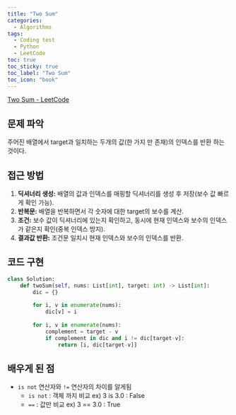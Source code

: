 ```yaml
---
title: "Two Sum"
categories:
  - Algorithms
tags:
  - Coding test
  - Python
  - LeetCode
toc: true
toc_sticky: true
toc_label: "Two Sum"
toc_icon: "book"
---
```


[Two Sum - LeetCode](https://leetcode.com/problems/two-sum/)

## 문제 파악

주어진 배열에서 target과 일치하는 두개의 값(한 가지 만 존재)의 인덱스를 반환 하는 것이다. 

## 접근 방법

1. **딕셔너리 생성:** 배열의 값과 인덱스를 매핑할 딕셔너리를 생성 후 저장(보수 값 빠르게 확인 가능).
2. **반복문:** 배열을 반복하면서 각 숫자에 대한 target의 보수를 계산.
3. **조건:** 보수 값이 딕셔너리에 있는지 확인하고, 동시에 현재 인덱스와 보수의 인덱스가 같은지 확인(중복 인덱스 방지).
4. **결과값 반환:** 조건문 일치시 현재 인덱스와 보수의 인덱스를 반환.

## 코드 구현

```python
class Solution:
    def twoSum(self, nums: List[int], target: int) -> List[int]:
        dic = {}
        
        for i, v in enumerate(nums):
            dic[v] = i
            
        for i, v in enumerate(nums):
            complement = target - v
            if complement in dic and i != dic[target-v]:
                return [i, dic[target-v]]
```

## 배우게 된 점

- `is not` 연산자와 `!=` 연산자의 차이를 알게됨
    - `is not` : 객체 까지 비교 ex) 3 is 3.0 : False
    - `==` : 값만 비교 ex) 3 == 3.0 : True
